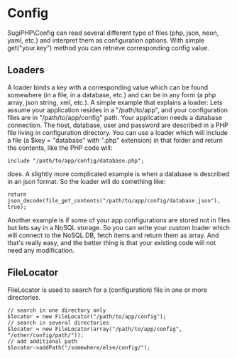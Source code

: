 Config
======

SugiPHP\Config can read several different type of files (php, json, neon, yaml, etc.) and interpret them as 
configuration options. With simple get("your.key") method you can retrieve corresponding config value.

Loaders
-------

A loader binds a key with a corresponding value which can be found somewhere (in a file, in a database, etc.) 
and can be in any form (a php array, json string, xml, etc.). 
A simple example that explains a loader:
Lets assume your application resides in a "/path/to/app", and your configuration files are in "/path/to/app/config"
path. Your application needs a database connection. The host, database, user and password are described in a PHP file 
living in configuration directory. You can use a loader which will include a file (a $key = "database" with ".php" extension) 
in that folder and return the contents, like the PHP code will:
``` 
include "/path/to/app/config/database.php";
```
does. A slightly more complicated example is when a database is described in an json format. So the loader will do something 
like:
```
return json_decode(file_get_contents("/path/to/app/config/database.json"), true);
```
Another example is if some of your app configurations are stored not in files but lets say in a NoSQL storage. So you can 
write your custom loader which will connect to the NoSQL DB, fetch items and return them as array. And that's really easy,
and the better thing is that your existing code will not need any modification.

FileLocator
-----------

FileLocator is used to search for a (configuration) file in one or more directories.

```
// search in one directory only
$locator = new FileLocator("/path/to/app/config");
// search in several directories
$locator = new FileLocator(array("/path/to/app/config", "/other/config/path/"));
// add additional path
$locator->addPath("/somewhere/else/config/");
```


